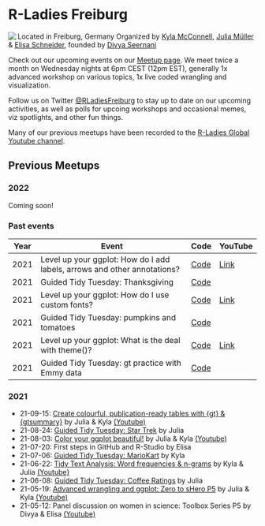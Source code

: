 # R-Ladies Freiburg
<img align='left' src='https://i.ibb.co/FbDVq20/R-Ladies-SMALL.jpg'>

Located in Freiburg, Germany
Organized by [Kyla McConnell](https://github.com/kyla-mcconnell), [Julia Müller](https://github.com/JuliaMuellerFr) & [Elisa Schneider](https://github.com/ichisa), founded by [Divya Seernani](https://github.com/DivyaSeernani)

Check out our upcoming events on our [Meetup page](https://www.meetup.com/rladies-freiburg/). We meet twice a month on Wednesday nights at 6pm CEST (12pm EST), generally 1x advanced workshop on various topics, 1x live coded wrangling and visualization.

Follow us on Twitter [@RLadiesFreiburg](https://twitter.com/RLadiesFreiburg) to stay up to date on our upcoming activities, as well as polls for upcoing workshops and occasional memes, viz spotlights, and other fun things.

Many of our previous meetups have been recorded to the [R-Ladies Global Youtube channel](https://www.youtube.com/playlist?list=PLPwprT5wdzX7NVDl4oYQ7c2_6ox0_1fyr).

## Previous Meetups

### 2022
Coming soon!


### Past events

| Year | Event | Code | YouTube |
|------|-------|------|---------|
| 2021 | Level up your ggplot: How do I add labels, arrows and other annotations? | [Code](2021/2021-12-08_ggplot_annotations/ggplot_annotations_KEY_RLadiesFreiburg.Rmd) | [Link](https://youtu.be/If3LgW69Tx4) |
| 2021 | Guided Tidy Tuesday: Thanksgiving | [Code](2021/2021-11-24_GuidedTT_Thanksgiving/21_11_24_Thanksgiving.Rmd) |  |
| 2021 | Level up your ggplot: How do I use custom fonts? | [Code](2021/2021-11-10_ggplot_fonts/ggplot_fonts_RLadiesFreiburg.Rmd) | [Link](https://youtu.be/t8sxun6UmWA) |
| 2021 | Guided Tidy Tuesday: pumpkins and tomatoes | [Code](2021/2021-10-27_GuidedTT_pumpkins/21_10_27_Pumpkins.Rmd) | |
| 2021 | Level up your ggplot: What is the deal with theme()? | [Code](2021/2021-10-13_Levelupggplot_theme/ggplot_theme_RLadiesFreiburg.Rmd) | [Link](https://www.youtube.com/watch?v=_DrfZzD_3nc) |
| 2021 | Guided Tidy Tuesday: gt practice with Emmy data | [Code](2021/2021-09-29_GuidedTT_Emmys/GuidedTT_Emmys.Rmd) | |


### 2021




- 21-09-15: [Create colourful, publication-ready tables with {gt} & {gtsummary}]() by Julia & Kyla [(Youtube)](https://www.youtube.com/watch?v=ZWcllDBfjmc&list=PLPwprT5wdzX7NVDl4oYQ7c2_6ox0_1fyr&index=4&t=3s)
- 21-08-24: [Guided Tidy Tuesday: Star Trek](https://github.com/rladies/meetup-presentations_freiburg/blob/master/2021-08-24_GuidedTT_startrek/21_08_24_StarTrek.Rmd) by Julia
- 21-08-03: [Color your ggplot beautiful!](https://github.com/rladies/meetup-presentations_freiburg/blob/master/2021-08-03_ggplot_colors/ggplot_colors_RLadiesFreiburg_KEY.Rmd) by Julia & Kyla [(Youtube)](https://www.youtube.com/watch?v=A4fP31h4roU&list=PLPwprT5wdzX7NVDl4oYQ7c2_6ox0_1fyr&index=5&t=9s)
- 21-07-20: First steps in GitHub and R-Studio by Elisa 
- 21-07-06: [Guided Tidy Tuesday: MarioKart](https://github.com/rladies/meetup-presentations_freiburg/blob/master/2021-07-06_GuidedTidyTuesday_MarioKart/21_06_07_MarioKart.Rmd) by Kyla
- 21-06-22: [Tidy Text Analysis: Word frequencies & n-grams](https://github.com/rladies/meetup-presentations_freiburg/blob/master/2021-06-22_TextAnalysis_ngrams/Tidy%20Text%20Analysis%20-%20Word%20frequencies%20and%20n-grams%20KEY.Rmd) by Kyla & Julia [(Youtube}](https://youtu.be/Z6-lBcGOmAo)
- 21-06-08: [Guided Tidy Tuesday: Coffee Ratings](https://github.com/rladies/meetup-presentations_freiburg/blob/master/2021-06-08_GuidedTidyTues_Coffee/21_06_08_CoffeeRatings.Rmd) by Julia 
- 21-05-19: [Advanced wrangling and ggplot: Zero to sHero P5](https://github.com/rladies/meetup-presentations_freiburg/blob/master/2021-05-19-ZerotoShero(5)/05_Advanced_wrangling_KEY.Rmd) by Julia & Kyla [(Youtube)](https://youtu.be/_un2k-S-c_g)
- 21-05-12: Panel discussion on women in science: Toolbox Series P5 by Divya & Elisa [(Youtube)](https://youtu.be/u1ij4NHQS8Q)



